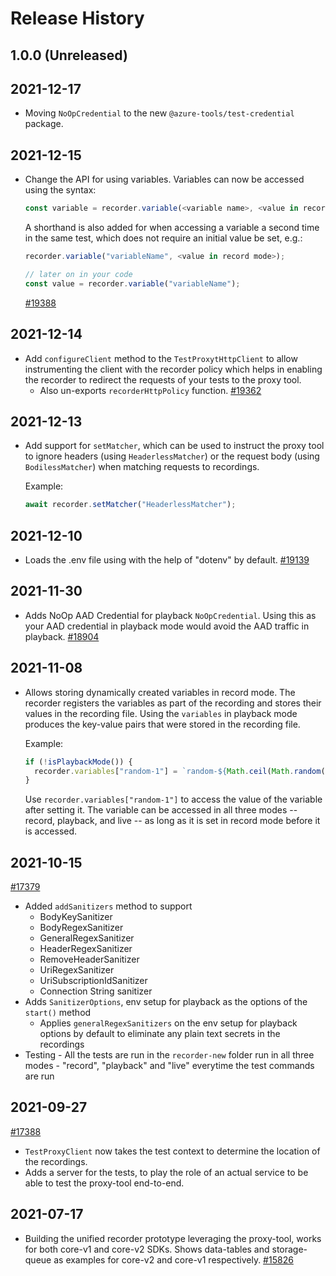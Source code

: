 # Release History

## 1.0.0 (Unreleased)

## 2021-12-17

- Moving `NoOpCredential` to the new `@azure-tools/test-credential` package.

## 2021-12-15

- Change the API for using variables. Variables can now be accessed using the syntax:

  ```ts
  const variable = recorder.variable(<variable name>, <value in record mode>);
  ```

  A shorthand is also added for when accessing a variable a second time in
  the same test, which does not require an initial value be set, e.g.:

  ```ts
  recorder.variable("variableName", <value in record mode>);

  // later on in your code
  const value = recorder.variable("variableName");
  ```

  [#19388](https://github.com/Azure/azure-sdk-for-js/pull/19388)

## 2021-12-14

- Add `configureClient` method to the `TestProxytHttpClient` to allow instrumenting the client with the recorder policy which helps in enabling the recorder to redirect the requests of your tests to the proxy tool.
  - Also un-exports `recorderHttpPolicy` function.
    [#19362](https://github.com/Azure/azure-sdk-for-js/pull/19362)

## 2021-12-13

- Add support for `setMatcher`, which can be used to instruct the proxy tool to ignore headers (using `HeaderlessMatcher`) or the request body (using `BodilessMatcher`) when matching requests to recordings.

  Example:

  ```ts
  await recorder.setMatcher("HeaderlessMatcher");
  ```

## 2021-12-10

- Loads the .env file using with the help of "dotenv" by default.
  [#19139](https://github.com/Azure/azure-sdk-for-js/pull/19139)

## 2021-11-30

- Adds NoOp AAD Credential for playback `NoOpCredential`. Using this as your AAD credential in playback mode would avoid the AAD traffic in playback.
  [#18904](https://github.com/Azure/azure-sdk-for-js/pull/18904)

## 2021-11-08

- Allows storing dynamically created variables in record mode. The recorder registers the variables as part of the recording and stores their values in the recording file. Using the `variables` in playback mode produces the key-value pairs that were stored in the recording file.

  Example:

  ```ts
  if (!isPlaybackMode()) {
    recorder.variables["random-1"] = `random-${Math.ceil(Math.random() * 1000 + 1000)}`;
  }
  ```

  Use `recorder.variables["random-1"]` to access the value of the variable after setting it. The variable can be accessed in all three modes -- record, playback, and live -- as long as it is set in record mode before it is accessed.

## 2021-10-15

[#17379](https://github.com/Azure/azure-sdk-for-js/pull/17379)

- Added `addSanitizers` method to support
  - BodyKeySanitizer
  - BodyRegexSanitizer
  - GeneralRegexSanitizer
  - HeaderRegexSanitizer
  - RemoveHeaderSanitizer
  - UriRegexSanitizer
  - UriSubscriptionIdSanitizer
  - Connection String sanitizer
- Adds `SanitizerOptions`, env setup for playback as the options of the `start()` method
  - Applies `generalRegexSanitizers` on the env setup for playback options by default to eliminate any plain text secrets in the recordings
- Testing - All the tests are run in the `recorder-new` folder run in all three modes - "record", "playback" and "live" everytime the test commands are run

## 2021-09-27

[#17388](https://github.com/Azure/azure-sdk-for-js/pull/17388)

- `TestProxyClient` now takes the test context to determine the location of the recordings.
- Adds a server for the tests, to play the role of an actual service to be able to test the proxy-tool end-to-end.

## 2021-07-17

- Building the unified recorder prototype leveraging the proxy-tool, works for both core-v1 and core-v2 SDKs. Shows data-tables and storage-queue as examples for core-v2 and core-v1 respectively.
  [#15826](https://github.com/Azure/azure-sdk-for-js/pull/15826)
